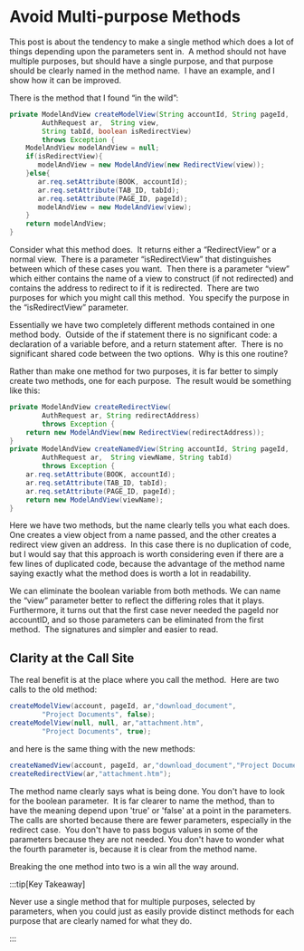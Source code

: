 #  Avoid Multi-purpose Methods

This post is about the tendency to make a single method which does a lot of things depending upon the parameters sent in.  A method should not have multiple purposes, but should have a single purpose, and that purpose should be clearly named in the method name.  I have an example, and I show how it can be improved.

There is the method that I found “in the wild”:

```java
private ModelAndView createModelView(String accountId, String pageId,
        AuthRequest ar,  String view, 
        String tabId, boolean isRedirectView)
        throws Exception {
    ModelAndView modelAndView = null;
    if(isRedirectView){
       modelAndView = new ModelAndView(new RedirectView(view));
    }else{
       ar.req.setAttribute(BOOK, accountId);
       ar.req.setAttribute(TAB_ID, tabId);
       ar.req.setAttribute(PAGE_ID, pageId);
       modelAndView = new ModelAndView(view);
    }
    return modelAndView;
}
```


Consider what this method does.  It returns either a “RedirectView” or a normal view.  There is a parameter “isRedirectView” that distinguishes between which of these cases you want.  Then there is a parameter “view” which either contains the name of a view to construct (if not redirected) and contains the address to redirect to if it is redirected.  There are two purposes for which you might call this method.  You specify the purpose in the “isRedirectView” parameter. 

Essentially we have two completely different methods contained in one method body.  Outside of the if statement there is no significant code: a declaration of a variable before, and a return statement after.  There is no significant shared code between the two options.  Why is this one routine? 

Rather than make one method for two purposes, it is far better to simply create two methods, one for each purpose.  The result would be something like this:

```java
private ModelAndView createRedirectView(
        AuthRequest ar, String redirectAddress)
        throws Exception {
    return new ModelAndView(new RedirectView(redirectAddress));
}
private ModelAndView createNamedView(String accountId, String pageId,
        AuthRequest ar,  String viewName, String tabId)
        throws Exception {
    ar.req.setAttribute(BOOK, accountId);
    ar.req.setAttribute(TAB_ID, tabId);
    ar.req.setAttribute(PAGE_ID, pageId);
    return new ModelAndView(viewName);
}
```

Here we have two methods, but the name clearly tells you what each does.  One creates a view object from a name passed, and the other creates a redirect view given an address.  In this case there is no duplication of code, but I would say that this approach is worth considering even if there are a few lines of duplicated code, because the advantage of the method name saying exactly what the method does is worth a lot in readability.  

We can eliminate the boolean variable from both methods. We can name the “view” parameter better to reflect the differing roles that it plays.  Furthermore, it turns out that the first case never needed the pageId nor accountID, and so those parameters can be eliminated from the first method.  The signatures and simpler and easier to read.

## Clarity at the Call Site

The real benefit is at the place where you call the method.  Here are two calls to the old method:

```java
createModelView(account, pageId, ar,"download_document",
        "Project Documents", false);
createModelView(null, null, ar,"attachment.htm",
        "Project Documents", true);
```


and here is the same thing with the new methods:

```java
createNamedView(account, pageId, ar,"download_document","Project Documents");
createRedirectView(ar,"attachment.htm");
```

The method name clearly says what is being done. You don't have to look for the boolean parameter.  It is far clearer to name the method, than to have the meaning depend upon 'true' or 'false' at a point in the parameters.  The calls are shorted because there are fewer parameters, especially in the redirect case.  You don't have to pass bogus values in some of the parameters because they are not needed. You don't have to wonder what the fourth parameter is, because it is clear from the method name.  

Breaking the one method into two is a win all the way around.

:::tip[Key Takeaway]

Never use a single method that for multiple purposes, selected by parameters, when you could just as easily provide distinct methods for each purpose that are clearly named for what they do.

:::